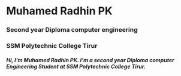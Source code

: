 # Muhamed Radhin PK
### Second year Diploma computer engineering
### SSM Polytechnic College Tirur
##### Hi, I'm Muhamed Radhin PK. I'm a second year Diploma computer Engineering Student at SSM Polytechnic College Tirur.
